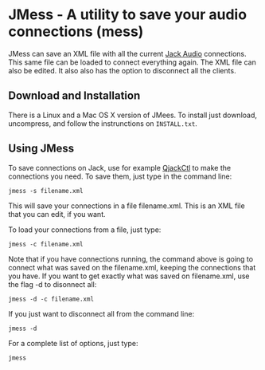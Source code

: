# JMess - A utility to save your audio connections (mess) #

JMess can save an XML file with all the current [Jack Audio](http://jackaudio.org/) connections. This same file can be loaded to connect everything again. The XML file can also be edited. It also also has the option to disconnect all the clients.

## Download and Installation ##
There is a Linux and a Mac OS X version of JMees. To install just download, uncompress, and follow the instrunctions on `INSTALL.txt`.

## Using JMess ##

To save connections on Jack, use for example [QjackCtl](http://qjackctl.sourceforge.net/) to make the connections you need. To save them, just type in the command line:

`jmess -s filename.xml`

This will save your connections in a file filename.xml. This is an XML file that you can edit, if you want.

To load your connections from a file, just type:

`jmess -c filename.xml`

Note that if you have connections running, the command above is going to connect what was saved on the filename.xml, keeping the connections that you have. If you want to get exactly what was saved on filename.xml, use the flag -d to disonnect all:

`jmess -d -c filename.xml`

If you just want to disconnect all from the command line:

`jmess -d`

For a complete list of options, just type:

`jmess`
